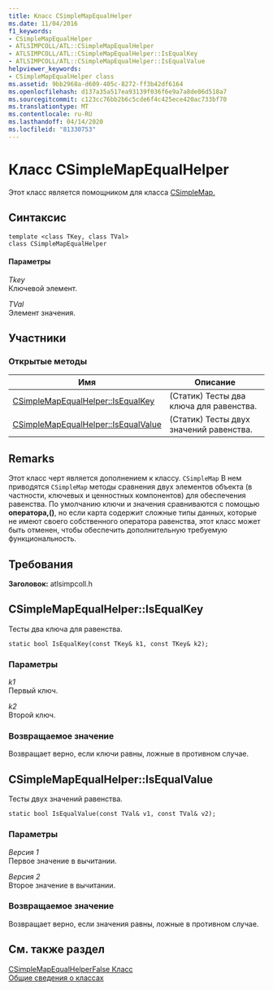 ```yaml
---
title: Класс CSimpleMapEqualHelper
ms.date: 11/04/2016
f1_keywords:
- CSimpleMapEqualHelper
- ATLSIMPCOLL/ATL::CSimpleMapEqualHelper
- ATLSIMPCOLL/ATL::CSimpleMapEqualHelper::IsEqualKey
- ATLSIMPCOLL/ATL::CSimpleMapEqualHelper::IsEqualValue
helpviewer_keywords:
- CSimpleMapEqualHelper class
ms.assetid: 9bb2968a-d609-405c-8272-ff3b42df6164
ms.openlocfilehash: d137a35a517ea93139f036f6e9a7a8de06d518a7
ms.sourcegitcommit: c123cc76bb2b6c5cde6f4c425ece420ac733bf70
ms.translationtype: MT
ms.contentlocale: ru-RU
ms.lasthandoff: 04/14/2020
ms.locfileid: "81330753"
---
```

# <a name="csimplemapequalhelper-class"></a>Класс CSimpleMapEqualHelper

Этот класс является помощником для класса [CSimpleMap.](../../atl/reference/csimplemap-class.md)

## <a name="syntax"></a>Синтаксис

```
template <class TKey, class TVal>
class CSimpleMapEqualHelper
```

#### <a name="parameters"></a>Параметры

*Tkey*<br/>
Ключевой элемент.

*TVal*<br/>
Элемент значения.

## <a name="members"></a>Участники

### <a name="public-methods"></a>Открытые методы

|Имя|Описание|
|----------|-----------------|
|[CSimpleMapEqualHelper::IsEqualKey](#isequalkey)|(Статик) Тесты два ключа для равенства.|
|[CSimpleMapEqualHelper::IsEqualValue](#isequalvalue)|(Статик) Тесты двух значений равенства.|

## <a name="remarks"></a>Remarks

Этот класс черт является дополнением к классу. `CSimpleMap` В нем приводятся `CSimpleMap` методы сравнения двух элементов объекта (в частности, ключевых и ценностных компонентов) для обеспечения равенства. По умолчанию ключи и значения сравниваются с помощью **оператора,()**, но если карта содержит сложные типы данных, которые не имеют своего собственного оператора равенства, этот класс может быть отменен, чтобы обеспечить дополнительную требуемую функциональность.

## <a name="requirements"></a>Требования

**Заголовок:** atlsimpcoll.h

## <a name="csimplemapequalhelperisequalkey"></a><a name="isequalkey"></a>CSimpleMapEqualHelper::IsEqualKey

Тесты два ключа для равенства.

```
static bool IsEqualKey(const TKey& k1, const TKey& k2);
```

### <a name="parameters"></a>Параметры

*k1*<br/>
Первый ключ.

*k2*<br/>
Второй ключ.

### <a name="return-value"></a>Возвращаемое значение

Возвращает верно, если ключи равны, ложные в противном случае.

## <a name="csimplemapequalhelperisequalvalue"></a><a name="isequalvalue"></a>CSimpleMapEqualHelper::IsEqualValue

Тесты двух значений равенства.

```
static bool IsEqualValue(const TVal& v1, const TVal& v2);
```

### <a name="parameters"></a>Параметры

*Версия 1*<br/>
Первое значение в вычитании.

*Версия 2*<br/>
Второе значение в вычитании.

### <a name="return-value"></a>Возвращаемое значение

Возвращает верно, если значения равны, ложные в противном случае.

## <a name="see-also"></a>См. также раздел

[CSimpleMapEqualHelperFalse Класс](../../atl/reference/csimplemapequalhelperfalse-class.md)<br/>
[Общие сведения о классах](../../atl/atl-class-overview.md)
